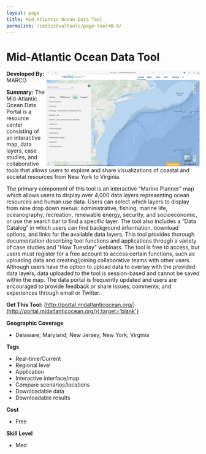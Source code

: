 ```yaml
---
layout: page
title: Mid-Atlantic Ocean Data Tool
permalink: /individualtools/page-tool40.0/
---
```

# Mid-Atlantic Ocean Data Tool

<img src="/images/scaled_250_400/TOOLID_40.0_ScreenCapture-1.png" style="max-height:250px;max-width:400;" align="right"/>

**Developed By:** MARCO

**Summary:** The Mid-Atlantic Ocean Data Portal is a resource center consisting of an interactive map, data layers, case studies, and collaborative tools that allows users to explore and share visualizations of coastal and societal resources from New York to Virginia. 

The primary component of this tool is an interactive “Marine Planner” map which allows users to display over 4,000 data layers representing ocean resources and human use data. Users can select which layers to display from nine drop down menus: administrative, fishing, marine life, oceanography, recreation, renewable energy, security, and socioeconomic, or use the search bar to find a specific layer. The tool also includes a “Data Catalog” in which users can find background information, download options, and links for the available data layers. This tool provides thorough documentation describing tool functions and applications through a variety of case studies and “How Tuesday” webinars. The tool is free to access, but users must register for a free account to access certain functions, such as uploading data and creating/joining collaborative teams with other users. Although users have the option to upload data to overlay with the provided data layers, data uploaded to the tool is session-based and cannot be saved within the map. The data portal is frequently updated and users are encouraged to provide feedback or share issues, comments, and experiences through email or Twitter. 

**Get This Tool:** [http://portal.midatlanticocean.org/](http://portal.midatlanticocean.org/){:target='blank'}

**Geographic Coverage**

* Delaware; Maryland; New Jersey; New York; Virginia

**Tags**

*  Real-time/Current
*  Regional level
*  Application
*  Interactive interface/map
*  Compare scenarios/locations
*  Downloadable data
*  Downloadable results

**Cost**

* Free

**Skill Level**

* Med
